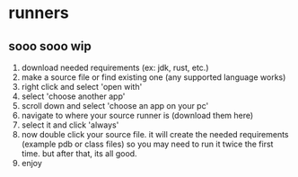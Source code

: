 # runners
## sooo sooo wip

1. download needed requirements (ex: jdk, rust, etc.)
2. make a source file or find existing one (any supported language works)
3. right click and select 'open with'
4. select 'choose another app'
5. scroll down and select 'choose an app on your pc'
6. navigate to where your source runner is (download them here)
7. select it and click 'always'
8. now double click your source file. it will create the needed requirements (example pdb or class files) so you may need to run it twice the first time. but after that, its all good.
9. enjoy
